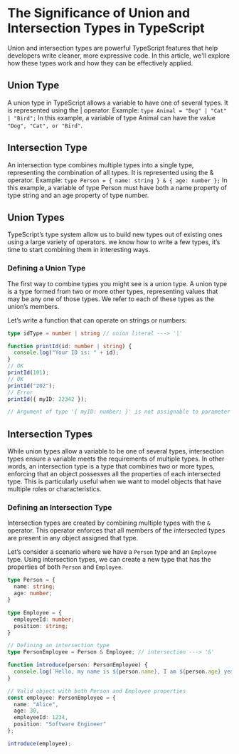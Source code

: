 # The Significance of Union and Intersection Types in TypeScript

Union and intersection types are powerful TypeScript features that help developers write cleaner, more expressive code. In this article, we'll explore how these types work and how they can be effectively applied.


## Union Type
A union type in TypeScript allows a variable to have one of several types. It is represented using the | operator.
Example: ```type Animal = "Dog" | "Cat" | "Bird";```
In this example, a variable of type Animal can have the value ```"Dog", "Cat", or "Bird"```.
## Intersection Type
An intersection type combines multiple types into a single type, representing the combination of all types. It is represented using the & operator.
Example: ```type Person = { name: string } & { age: number };```
In this example, a variable of type Person must have both a name property of type string and an age property of type number.

## Union Types

TypeScript’s type system allow us to build new types out of existing ones using a large variety of operators. we know how to write a few types, it’s time to start combining them in interesting ways.


### Defining a Union Type
The first way to combine types you might see is a union type. A union type is a type formed from two or more other types, representing values that may be any one of those types. We refer to each of these types as the union’s members.

Let’s write a function that can operate on strings or numbers:
```ts
type idType = number | string // union literal ---> '|'

function printId(id: number | string) {
  console.log("Your ID is: " + id);
}
// OK
printId(101);
// OK
printId("202");
// Error
printId({ myID: 22342 });

// Argument of type '{ myID: number; }' is not assignable to parameter of type 'string | number'.

```

## Intersection Types

While union types allow a variable to be one of several types, intersection types ensure a variable meets the requirements of multiple types. In other words, an intersection type is a type that combines two or more types, enforcing that an object possesses all the properties of each intersected type. This is particularly useful when we want to model objects that have multiple roles or characteristics.

### Defining an Intersection Type
Intersection types are created by combining multiple types with the `&` operator. This operator enforces that all members of the intersected types are present in any object assigned that type.

Let’s consider a scenario where we have a `Person` type and an `Employee` type. Using intersection types, we can create a new type that has the properties of both `Person` and `Employee`.

```ts
type Person = {
  name: string;
  age: number;
}

type Employee = {
  employeeId: number;
  position: string;
}

// Defining an intersection type
type PersonEmployee = Person & Employee; // intersection ---> '&'

function introduce(person: PersonEmployee) {
  console.log(`Hello, my name is ${person.name}, I am ${person.age} years old and work as a ${person.position} with ID ${person.employeeId}.`);
}

// Valid object with both Person and Employee properties
const employee: PersonEmployee = {
  name: "Alice",
  age: 30,
  employeeId: 1234,
  position: "Software Engineer"
};

introduce(employee);

```

<!-- followed by: 
1. [https://www.typescriptlang.org/docs/handbook/2/everyday-types.html#union-types]
2. [https://stackoverflow.com/questions/61370779/typescript-understanding-union-and-intersection-types]
3. [https://www.geeksforgeeks.org/union-type-to-intersection-type-in-typescript/]
4. [https://medium.com/@brianridolcedev/union-and-intersection-types-in-typescript-406f6a2f541f]
 -->